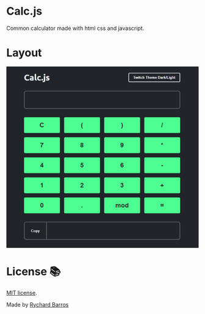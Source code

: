 # Calc.js
Common calculator made with html css and javascript.

# Layout
<img src="./assets/img/calc.png" />

# License 📚
[MIT license](LICENSE).

Made by [Rychard Barros](https://github.com/rychardbarros)

